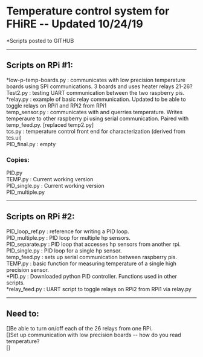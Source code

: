 # Temperature control system for FHiRE -- Updated 10/24/19  

*Scripts posted to GITHUB  

--------------------------------------------------------------------------------  
## Scripts on RPi #1:  

 *low-p-temp-boards.py : communicates with low precision temperature boards using SPI communications. 3 boards and uses heater relays 21-26?  
 Test2.py : testing UART communication between the two raspberry pis.  
 *relay.py : example of basic relay communication. Updated to be able to toggle relays on RPi1 and RPi2 from RPi1   
 temp_sensor.py : communicates with and querries temperature. Writes temperaure to other raspberry pi using serial communication. Paired with temp_feed.py. [replaced temp2.py]  
 tcs.py : temperature control front end for characterization (derived from tcs.ui)  
 PID_final.py : empty  

### Copies:  
 PID.py  
 TEMP.py : Current working version  
 PID_single.py : Current working version  
 PID_multiple.py  

--------------------------------------------------------------------------------
## Scripts on RPi #2:  

 PID_loop_ref.py : reference for writing a PID loop.  
 PID_multiple.py : PID loop for multiple hp sensors.  
 PID_separate.py : PID loop that accesses hp sensors from another rpi.  
 PID_single.py : PID loop for a single hp sensor.  
 temp_feed.py : sets up serial communication between raspberry pis.   
 TEMP.py : basic function for measuring temperature of a single high precision sensor.  
 *PID.py : Downloaded python PID controller. Functions used in other scripts.  
 *relay_feed.py : UART script to toggle relays on RPi2 from RPi1 via relay.py 

--------------------------------------------------------------------------------
## Need to:  
[]Be able to turn on/off each of the 26 relays from one RPi.  
[]Set up communication with low precision boards -- how do you read temperature?  
[]  



